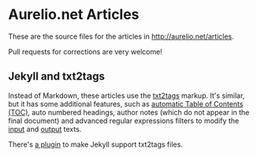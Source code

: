 # Aurelio.net Articles

These are the source files for the articles in <http://aurelio.net/articles>.

Pull requests for corrections are very welcome!


## Jekyll and txt2tags

Instead of Markdown, these articles use the [txt2tags](http://txt2tags.org) markup. It's similar, but it has some additional features, such as [automatic Table of Contents (TOC)](http://txt2tags.org/userguide/toc.html), auto numbered headings, author notes (which do not appear in the final document) and advanced regular expressions filters to modify the [input](http://txt2tags.org/userguide/preproc.html) and [output](http://txt2tags.org/userguide/postproc.html) texts.

There's [a plugin](https://github.com/aureliojargas/jekyll-txt2tags-plugin) to make Jekyll support txt2tags files.
